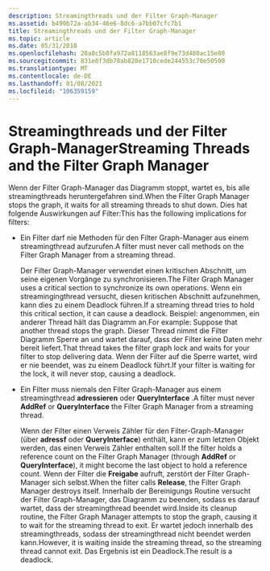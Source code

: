```yaml
---
description: Streamingthreads und der Filter Graph-Manager
ms.assetid: b490b72a-ab34-46e6-8dc6-a7bb07cfc7b1
title: Streamingthreads und der Filter Graph-Manager
ms.topic: article
ms.date: 05/31/2018
ms.openlocfilehash: 28a8c5b8fa972a8118563ae8f9e73d480ac15e80
ms.sourcegitcommit: 831e8f3db78ab820e1710cede244553c70e50500
ms.translationtype: MT
ms.contentlocale: de-DE
ms.lasthandoff: 01/08/2021
ms.locfileid: "106359159"
---
```

# <a name="streaming-threads-and-the-filter-graph-manager"></a><span data-ttu-id="d38ce-103">Streamingthreads und der Filter Graph-Manager</span><span class="sxs-lookup"><span data-stu-id="d38ce-103">Streaming Threads and the Filter Graph Manager</span></span>

<span data-ttu-id="d38ce-104">Wenn der Filter Graph-Manager das Diagramm stoppt, wartet es, bis alle streamingthreads heruntergefahren sind.</span><span class="sxs-lookup"><span data-stu-id="d38ce-104">When the Filter Graph Manager stops the graph, it waits for all streaming threads to shut down.</span></span> <span data-ttu-id="d38ce-105">Dies hat folgende Auswirkungen auf Filter:</span><span class="sxs-lookup"><span data-stu-id="d38ce-105">This has the following implications for filters:</span></span>

-   <span data-ttu-id="d38ce-106">Ein Filter darf nie Methoden für den Filter Graph-Manager aus einem streamingthread aufzurufen.</span><span class="sxs-lookup"><span data-stu-id="d38ce-106">A filter must never call methods on the Filter Graph Manager from a streaming thread.</span></span>

    <span data-ttu-id="d38ce-107">Der Filter Graph-Manager verwendet einen kritischen Abschnitt, um seine eigenen Vorgänge zu synchronisieren.</span><span class="sxs-lookup"><span data-stu-id="d38ce-107">The Filter Graph Manager uses a critical section to synchronize its own operations.</span></span> <span data-ttu-id="d38ce-108">Wenn ein streamingingthread versucht, diesen kritischen Abschnitt aufzunehmen, kann dies zu einem Deadlock führen.</span><span class="sxs-lookup"><span data-stu-id="d38ce-108">If a streaming thread tries to hold this critical section, it can cause a deadlock.</span></span> <span data-ttu-id="d38ce-109">Beispiel: angenommen, ein anderer Thread hält das Diagramm an.</span><span class="sxs-lookup"><span data-stu-id="d38ce-109">For example: Suppose that another thread stops the graph.</span></span> <span data-ttu-id="d38ce-110">Dieser Thread nimmt die Filter Diagramm Sperre an und wartet darauf, dass der Filter keine Daten mehr bereit liefert.</span><span class="sxs-lookup"><span data-stu-id="d38ce-110">That thread takes the filter graph lock and waits for your filter to stop delivering data.</span></span> <span data-ttu-id="d38ce-111">Wenn der Filter auf die Sperre wartet, wird er nie beendet, was zu einem Deadlock führt.</span><span class="sxs-lookup"><span data-stu-id="d38ce-111">If your filter is waiting for the lock, it will never stop, causing a deadlock.</span></span>

-   <span data-ttu-id="d38ce-112">Ein Filter muss niemals den Filter Graph-Manager aus einem streamingthread **adressieren** oder **QueryInterface** .</span><span class="sxs-lookup"><span data-stu-id="d38ce-112">A filter must never **AddRef** or **QueryInterface** the Filter Graph Manager from a streaming thread.</span></span>

    <span data-ttu-id="d38ce-113">Wenn der Filter einen Verweis Zähler für den Filter-Graph-Manager (über **adressf** oder **QueryInterface**) enthält, kann er zum letzten Objekt werden, das einen Verweis Zähler enthalten soll.</span><span class="sxs-lookup"><span data-stu-id="d38ce-113">If the filter holds a reference count on the Filter Graph Manager (through **AddRef** or **QueryInterface**), it might become the last object to hold a reference count.</span></span> <span data-ttu-id="d38ce-114">Wenn der Filter die **Freigabe** aufruft, zerstört der Filter Graph-Manager sich selbst.</span><span class="sxs-lookup"><span data-stu-id="d38ce-114">When the filter calls **Release**, the Filter Graph Manager destroys itself.</span></span> <span data-ttu-id="d38ce-115">Innerhalb der Bereinigungs Routine versucht der Filter Graph-Manager, das Diagramm zu beenden, sodass es darauf wartet, dass der streamingthread beendet wird.</span><span class="sxs-lookup"><span data-stu-id="d38ce-115">Inside its cleanup routine, the Filter Graph Manager attempts to stop the graph, causing it to wait for the streaming thread to exit.</span></span> <span data-ttu-id="d38ce-116">Er wartet jedoch innerhalb des streamingthreads, sodass der streamingthread nicht beendet werden kann.</span><span class="sxs-lookup"><span data-stu-id="d38ce-116">However, it is waiting inside the streaming thread, so the streaming thread cannot exit.</span></span> <span data-ttu-id="d38ce-117">Das Ergebnis ist ein Deadlock.</span><span class="sxs-lookup"><span data-stu-id="d38ce-117">The result is a deadlock.</span></span>

 

 




